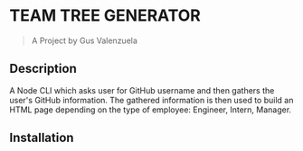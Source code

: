 # TEAM TREE GENERATOR
> A Project by Gus Valenzuela

## Description
A Node CLI which asks user for GitHub username and then gathers the user's GitHub information. The gathered information is then used to build an HTML page depending on the type of employee: Engineer, Intern, Manager.

## Installation

## 